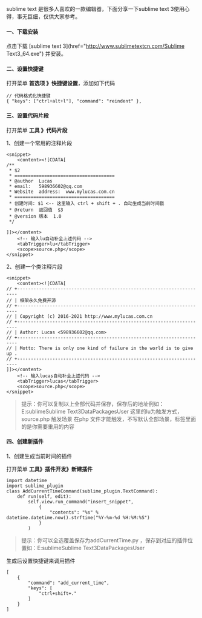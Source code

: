 
sublime text 是很多人喜欢的一款编辑器，下面分享一下sublime text 3使用心得，事无巨细，仅供大家参考。

#### 一、下载安装
点击下载 [sublime text 3](href="http://www.sublimetextcn.com/Sublime Text3_64.exe") 并安装。

#### 二、设置快捷键
打开菜单 **首选项 》快捷键设置**，添加如下代码
```
// 代码格式化快捷键
{ "keys": ["ctrl+alt+l"], "command": "reindent" },
```
#### 三、设置代码片段
打开菜单 **工具 》代码片段**

1、创建一个常用的注释片段
```
<snippet>
    <content><![CDATA[
/**
 * $2
 * =====================================
 * @author  Lucas
 * email:   598936602@qq.com
 * Website  address:  www.mylucas.com.cn
 * =====================================
 * 创建时间: $1 <-- 这里输入 ctrl + shift + . 自动生成当前时间戳
 * @return  返回值  $3
 * @version 版本  1.0
 */

]]></content>
    <!-- 输入lu自动补全上述代码 -->
    <tabTrigger>lu</tabTrigger>
    <scope>source.php</scope>
</snippet>
```
2、创建一个类注释片段
```
<snippet>
    <content><![CDATA[
// +----------------------------------------------------------------------
// | 框架永久免费开源
// +----------------------------------------------------------------------
// | Copyright (c) 2016-2021 http://www.mylucas.com.cn
// +----------------------------------------------------------------------
// | Author: Lucas <598936602@qq.com>
// +----------------------------------------------------------------------
// | Motto: There is only one kind of failure in the world is to give up .
// +----------------------------------------------------------------------
]]></content>
    <!-- 输入lucas自动补全上述代码 -->
    <tabTrigger>lucas</tabTrigger>
    <scope>source.php</scope>
</snippet>
```
> 提示：你可以复制以上全部代码并保存，保存后的地址例如：E:sublimeSublime Text3DataPackagesUser
这里的lu为触发方式，source.php 触发场景 在php 文件才能触发，不写默认全部场景，标签里面的是你需要重用的内容

#### 四、创建新插件

1、创建生成当前时间的插件

打开菜单 **工具》插件开发》新建插件**
```
import datetime
import sublime_plugin
class AddCurrentTimeCommand(sublime_plugin.TextCommand):
    def run(self, edit):
        self.view.run_command("insert_snippet", 
            {
                "contents": "%s" % datetime.datetime.now().strftime("%Y-%m-%d %H:%M:%S") 
            }
        )
```
> 提示：你可以全选覆盖保存为addCurrentTime.py ，保存到对应的插件位置如：E:sublimeSublime Text3DataPackagesUser

生成后设置快捷键来调用插件
```
[
    {
        "command": "add_current_time",
        "keys": [
            "ctrl+shift+."
        ]
    }
]
```